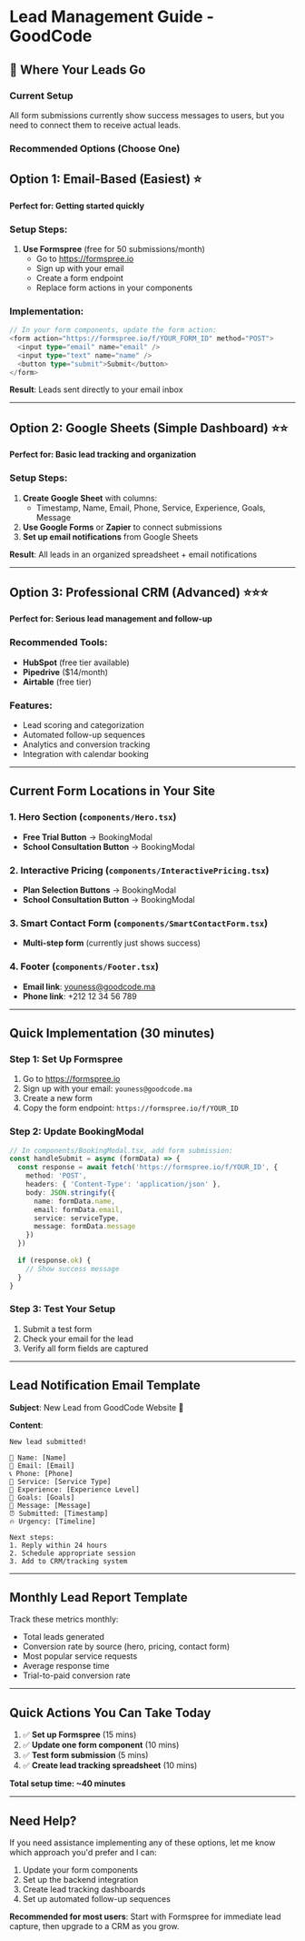 # Lead Management Guide - GoodCode

## 📧 Where Your Leads Go

### Current Setup
All form submissions currently show success messages to users, but you need to connect them to receive actual leads.

### Recommended Options (Choose One)

## Option 1: Email-Based (Easiest) ⭐
**Perfect for: Getting started quickly**

### Setup Steps:
1. **Use Formspree** (free for 50 submissions/month)
   - Go to https://formspree.io
   - Sign up with your email
   - Create a form endpoint
   - Replace form actions in your components

### Implementation:
```typescript
// In your form components, update the form action:
<form action="https://formspree.io/f/YOUR_FORM_ID" method="POST">
  <input type="email" name="email" />
  <input type="text" name="name" />
  <button type="submit">Submit</button>
</form>
```

**Result**: Leads sent directly to your email inbox

---

## Option 2: Google Sheets (Simple Dashboard) ⭐⭐
**Perfect for: Basic lead tracking and organization**

### Setup Steps:
1. **Create Google Sheet** with columns:
   - Timestamp, Name, Email, Phone, Service, Experience, Goals, Message
2. **Use Google Forms** or **Zapier** to connect submissions
3. **Set up email notifications** from Google Sheets

**Result**: All leads in an organized spreadsheet + email notifications

---

## Option 3: Professional CRM (Advanced) ⭐⭐⭐
**Perfect for: Serious lead management and follow-up**

### Recommended Tools:
- **HubSpot** (free tier available)
- **Pipedrive** ($14/month)
- **Airtable** (free tier)

### Features:
- Lead scoring and categorization
- Automated follow-up sequences
- Analytics and conversion tracking
- Integration with calendar booking

---

## Current Form Locations in Your Site

### 1. Hero Section (`components/Hero.tsx`)
- **Free Trial Button** → BookingModal
- **School Consultation Button** → BookingModal

### 2. Interactive Pricing (`components/InteractivePricing.tsx`)
- **Plan Selection Buttons** → BookingModal
- **School Consultation Button** → BookingModal

### 3. Smart Contact Form (`components/SmartContactForm.tsx`)
- **Multi-step form** (currently just shows success)

### 4. Footer (`components/Footer.tsx`)
- **Email link**: youness@goodcode.ma
- **Phone link**: +212 12 34 56 789

---

## Quick Implementation (30 minutes)

### Step 1: Set Up Formspree
1. Go to https://formspree.io
2. Sign up with your email: `youness@goodcode.ma`
3. Create a new form
4. Copy the form endpoint: `https://formspree.io/f/YOUR_ID`

### Step 2: Update BookingModal
```typescript
// In components/BookingModal.tsx, add form submission:
const handleSubmit = async (formData) => {
  const response = await fetch('https://formspree.io/f/YOUR_ID', {
    method: 'POST',
    headers: { 'Content-Type': 'application/json' },
    body: JSON.stringify({
      name: formData.name,
      email: formData.email,
      service: serviceType,
      message: formData.message
    })
  })
  
  if (response.ok) {
    // Show success message
  }
}
```

### Step 3: Test Your Setup
1. Submit a test form
2. Check your email for the lead
3. Verify all form fields are captured

---

## Lead Notification Email Template

**Subject**: New Lead from GoodCode Website 🎯

**Content**:
```
New lead submitted!

👤 Name: [Name]
📧 Email: [Email]  
📞 Phone: [Phone]
🎯 Service: [Service Type]
📝 Experience: [Experience Level]
🎯 Goals: [Goals]
💬 Message: [Message]
⏰ Submitted: [Timestamp]
🔥 Urgency: [Timeline]

Next steps:
1. Reply within 24 hours
2. Schedule appropriate session
3. Add to CRM/tracking system
```

---

## Monthly Lead Report Template

Track these metrics monthly:
- Total leads generated
- Conversion rate by source (hero, pricing, contact form)
- Most popular service requests
- Average response time
- Trial-to-paid conversion rate

---

## Quick Actions You Can Take Today

1. ✅ **Set up Formspree** (15 mins)
2. ✅ **Update one form component** (10 mins) 
3. ✅ **Test form submission** (5 mins)
4. ✅ **Create lead tracking spreadsheet** (10 mins)

**Total setup time: ~40 minutes**

---

## Need Help?

If you need assistance implementing any of these options, let me know which approach you'd prefer and I can:
1. Update your form components
2. Set up the backend integration
3. Create lead tracking dashboards
4. Set up automated follow-up sequences

**Recommended for most users**: Start with Formspree for immediate lead capture, then upgrade to a CRM as you grow.